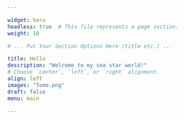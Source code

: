 ```yaml
---

widget: hero
headless: true  # This file represents a page section.
weight: 10

# ... Put Your Section Options Here (title etc.) ...

title: Hello
description: "Welcome to my sea star world!"
# Choose `center`, `left`, or `right` alignment.
align: left
images: "Tomo.png"
draft: false
menu: main

---
```

